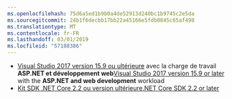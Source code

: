 ```yaml
---
ms.openlocfilehash: 75d6a5ed1b9b0a4de52913d240bc1b9745c2e5da
ms.sourcegitcommit: 24b1f6decbb17bb22a45166e5fdb0845c65af498
ms.translationtype: MT
ms.contentlocale: fr-FR
ms.lasthandoff: 03/01/2019
ms.locfileid: "57188386"
---
```

* <span data-ttu-id="1c579-101">[Visual Studio 2017 version 15.9 ou ultérieure](https://visualstudio.microsoft.com/downloads/) avec la charge de travail **ASP.NET et développement web**</span><span class="sxs-lookup"><span data-stu-id="1c579-101">[Visual Studio 2017 version 15.9 or later](https://visualstudio.microsoft.com/downloads/) with the **ASP.NET and web development** workload</span></span>
* [<span data-ttu-id="1c579-102">Kit SDK .NET Core 2.2 ou version ultérieure</span><span class="sxs-lookup"><span data-stu-id="1c579-102">.NET Core SDK 2.2 or later</span></span>](https://www.microsoft.com/net/download/all)